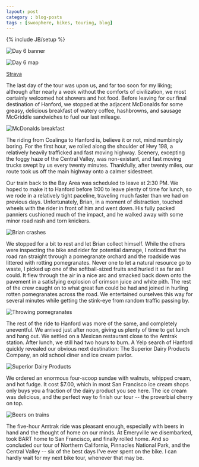 ```yaml
---
layout: post
category : blog-posts
tags : [swoophere, bikes, touring, blog]
---
```

{% include JB/setup %}

![Day 6 banner](/images/swoopheretour2013/day6.jpg)

![Day 6 map](/images/swoopheretour2013/day6/map_of_tour_day_6.png)

[Strava](http://app.strava.com/activities/37874601)

The last day of the tour was upon us, and far too soon for my liking; although after nearly
a week without the comforts of civilization, we most certainly welcomed hot showers and
hot food. Before leaving for our final destination of Hanford, we stopped at the adjacent
McDonalds for some greasy, delicious breakfast of watery coffee, hashbrowns, and sausage
McGriddle sandwiches to fuel our last mileage.

![McDonalds breakfast](/images/swoopheretour2013/day6/00_mcdonalds_breakfast.jpg)

The riding from Coalinga to Hanford is, believe it or not, mind numbingly boring. For the
first hour, we
rolled along the shoulder of Hwy 198, a relatively heavily trafficked and fast moving
highway. Scenery, excepting the foggy haze of the Central Valley, was non-existant, and
fast moving trucks swept by us every twenty minutes. Thankfully, after twenty miles,
our route took us off the main highway onto a calmer sidestreet.

Our train back to the Bay Area was scheduled to leave at 2:30 PM. We hoped to make
it to Hanford before 1:00 to leave plenty of time for lunch, so we rode in a relatively
tight paceline, traveling much faster than we had on previous days. Unfortunately, Brian,
in a moment of distraction, touched wheels with the rider in front of him and went down.
His fully packed panniers cushioned much of the impact, and he walked away with some
minor road rash and torn knickers.

![Brian crashes](/images/swoopheretour2013/day6/01_brian_crashes.jpg)

We stopped for a bit to rest and let Brian collect himself. While the others were
inspecting the bike and rider for potential damage, I noticed that the road ran
straight through a pomegranate orchard and the roadside was littered with rotting
pomegranates. Never one to let a natural resource go to waste, I picked up one
of the softball-sized fruits and hurled it as far as I could. It flew through the
air in a nice arc and smacked back down onto the pavement in a satisfying explosion
of crimson juice and white pith. The rest of the crew caught on to what great fun
could be had and joined in hurling rotten pomegranates across the road.
We entertained ourselves this way for several minutes while getting the stink-eye
from random traffic passing by.

![Throwing pomegranates](/images/swoopheretour2013/day6/02_throwing_pomegranates.jpg)

The rest of the ride to Hanford was more of the same, and completely uneventful.
We arrived just after noon, giving us plenty of time to get lunch and hang out.
We settled on a Mexican restaurant close to the Amtrak station. After lunch, we still
had two hours to burn. A Yelp search of Hanford quickly revealed our obvious next
destination: The Superior Dairy Products Company, an old school diner and ice cream
parlor.

![Superior Dairy Products](/images/swoopheretour2013/day6/03_superior_dairy_products.jpg)

We ordered an enormous four-scoop sundae with walnuts, whipped cream, and hot fudge.
It cost $7.00, which in most San Francisco ice cream shops only buys you a fraction
of the dairy product you see here. The ice cream was delicious, and the
perfect way to finish our tour -- the proverbial cherry on top.

![Beers on trains](/images/swoopheretour2013/day6/05_beers_on_trains.jpg)

The five-hour Amtrak ride was pleasant enough, especially with beers in hand and the
thought of home on our minds. At Emeryville we disembarked, took BART home to San
Francisco, and finally rolled home. And so concluded our tour of Northern California,
Pinnacles National Park, and the Central Valley -- six of the best days I've ever
spent on the bike. I can hardly wait for my next bike tour, whenever that may be.
